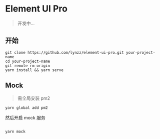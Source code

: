 # Element UI Pro

> 开发中...

## 开始

```
git clone https://github.com/lynzz/element-ui-pro.git your-project-name
cd your-project-name
git remote rm origin
yarn install && yarn serve

```

## Mock

> 需全局安装 pm2

```
yarn global add pm2 
```

然后开启 mock 服务

```

yarn mock
```
